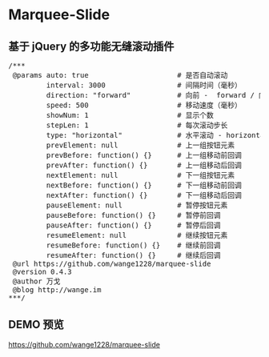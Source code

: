 # Marquee-Slide
## 基于 jQuery 的多功能无缝滚动插件
<pre>
/***
 @params auto: true                     # 是否自动滚动
         interval: 3000                 # 间隔时间（毫秒）
         direction: "forward"           # 向前 -  forward / 向后 - backward
         speed: 500                     # 移动速度（毫秒）
         showNum: 1                     # 显示个数
         stepLen: 1                     # 每次滚动步长
         type: "horizontal"             # 水平滚动 - horizontal / 垂直滚动 - vertical
         prevElement: null              # 上一组按钮元素
         prevBefore: function() {}      # 上一组移动前回调
         prevAfter: function() {}       # 上一组移动后回调
         nextElement: null              # 下一组按钮元素
         nextBefore: function() {}      # 下一组移动前回调
         nextAfter: function() {}       # 下一组移动后回调
         pauseElement: null             # 暂停按钮元素
         pauseBefore: function() {}     # 暂停前回调
         pauseAfter: function() {}      # 暂停后回调
         resumeElement: null            # 继续按钮元素
         resumeBefore: function() {}    # 继续前回调
         resumeAfter: function() {}     # 继续后回调
 @url https://github.com/wange1228/marquee-slide
 @version 0.4.3
 @author 万戈
 @blog http://wange.im
***/</pre>
## DEMO 预览
https://github.com/wange1228/marquee-slide
